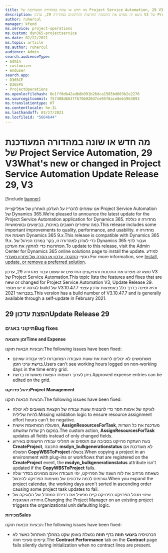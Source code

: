 ```yaml
---
title: מה חדש או שונה במהדורה המעודכנת של Project Service Automation, 29 V3
description: נושא זה מפרט את התכונות החדשות והתיקונים במהדורה 29, עדכון V3 של Project Service Automation.
author: ruhercul
manager: kfend
ms.service: project-operations
ms.custom: dyn365-projectservice
ms.date: 02/22/2021
ms.topic: article
ms.author: ruhercul
audience: Admin
search.audienceType:
- admin
- customizer
- enduser
search.app:
- D365CE
- D365PS
- ProjectOperations
ms.openlocfilehash: 0e1ff0db42adb8b991b26dca1585bd603b2e2276
ms.sourcegitcommit: f57408d6637f670b920d7ce95f8ace8eb1963093
ms.translationtype: HT
ms.contentlocale: he-IL
ms.lasthandoff: 03/17/2021
ms.locfileid: "5664644"
---
```

# <a name="whats-new-or-changed-in-project-service-automation-update-release-29-v3"></a><span data-ttu-id="edf84-103">מה חדש או שונה במהדורה המעודכנת של Project Service Automation, 29 V3</span><span class="sxs-lookup"><span data-stu-id="edf84-103">What's new or changed in Project Service Automation Update Release 29, V3</span></span>

[!include [banner](../includes/psa-now-project-operations.md)]

<span data-ttu-id="edf84-104">אנו שמחים להכריז על העדכון האחרון של אפליקציית Project Service Automation של Dynamics 365.</span><span class="sxs-lookup"><span data-stu-id="edf84-104">We’re pleased to announce the latest update for the Project Service Automation application for Dynamics 365.</span></span> <span data-ttu-id="edf84-105">מהדורה זו כוללת כמה שיפורים חשובים באיכות, בביצועים ובשימושיות.</span><span class="sxs-lookup"><span data-stu-id="edf84-105">This release includes some important improvements to quality, performance, and usability.</span></span> <span data-ttu-id="edf84-106">מהדורה זו תואמת את Dynamics 365 9.x.</span><span class="sxs-lookup"><span data-stu-id="edf84-106">This release is compatible with Dynamics 365 9.x.</span></span> <span data-ttu-id="edf84-107">כדי לעדכן למהדורה זו, בקר במרכז הניהול של Dynamics 365 ועבור לדף הפתרונות כדי להתקין את העדכון.</span><span class="sxs-lookup"><span data-stu-id="edf84-107">To update to this release, visit the Admin Center for Dynamics 365 online solutions page to install the update.</span></span> <span data-ttu-id="edf84-108">למידע נוסף: [התקנה, עדכון או הסרה של פתרון מועדף](https://docs.microsoft.com/power-platform/admin/install-remove-preferred-solution).</span><span class="sxs-lookup"><span data-stu-id="edf84-108">For more information, see [Install, update, or remove a preferred solution](https://docs.microsoft.com/power-platform/admin/install-remove-preferred-solution).</span></span>

<span data-ttu-id="edf84-109">נושא זה מפרט את התכונות והתיקונים החדשים או ששונו עבור מהדורה 29, עדכון V3 של Project Service Automation.</span><span class="sxs-lookup"><span data-stu-id="edf84-109">This topic lists the features and fixes that are new or changed for Project Service Automation V3, Update Release 29.</span></span> <span data-ttu-id="edf84-110">לגרסה זו יש מספר build של V3.10.47.7 והיא זמינה בדרך כלל באמצעות עדכון עצמי בפברואר 2021.</span><span class="sxs-lookup"><span data-stu-id="edf84-110">This version has a build number of V3.10.47.7 and is generally available through a self-update in February 2021.</span></span>

## <a name="update-release-29"></a><span data-ttu-id="edf84-111">הפצת עדכון 29</span><span class="sxs-lookup"><span data-stu-id="edf84-111">Update Release 29</span></span>

### <a name="bug-fixes"></a><span data-ttu-id="edf84-112">תיקוני באגים</span><span class="sxs-lookup"><span data-stu-id="edf84-112">Bug fixes</span></span>

<span data-ttu-id="edf84-113">**זמן והוצאה**</span><span class="sxs-lookup"><span data-stu-id="edf84-113">**Time and Expense**</span></span>

<span data-ttu-id="edf84-114">הבעיות הבאות תוקנו:</span><span class="sxs-lookup"><span data-stu-id="edf84-114">The following issues have been fixed:</span></span>

- <span data-ttu-id="edf84-115">משתמשים לא יכולים לראות את שעות העבודה המחוברות לימי עבודה שאינם ברשת ערכי הזמן.</span><span class="sxs-lookup"><span data-stu-id="edf84-115">Users can't see working hours logged on non-working days in the time entry grid.</span></span>
- <span data-ttu-id="edf84-116">ניתן לערוך רשומות הוצאות מאושרות ברשת.</span><span class="sxs-lookup"><span data-stu-id="edf84-116">Approved expense entries can be edited on the grid.</span></span>

<span data-ttu-id="edf84-117">**ניהול פרויקט**</span><span class="sxs-lookup"><span data-stu-id="edf84-117">**Project Management**</span></span>

<span data-ttu-id="edf84-118">הבעיות הבאות תוקנו:</span><span class="sxs-lookup"><span data-stu-id="edf84-118">The following issues have been fixed:</span></span>

- <span data-ttu-id="edf84-119">לוגיקה של אימות חסר כדי להבטיח שעות עבודה של הקצאת משאבים לא יכולה להיות שלילית.</span><span class="sxs-lookup"><span data-stu-id="edf84-119">Missing validation logic to ensure resource assignment effort hours can't be negative.</span></span>
- <span data-ttu-id="edf84-120">הפעולה המותאמת אישית, **AssignResourcesForTask**, מעדכנת את כל השדות במקום רק שדות שהשתנו.</span><span class="sxs-lookup"><span data-stu-id="edf84-120">The custom action, **AssignResourcesForTask** updates all fields instead of only changed fields.</span></span>
- <span data-ttu-id="edf84-121">בעת העתקת פרויקט בסביבה עם תוספים או תהליכי עבודה הרשומים באירוע **CreateProject**, התכונה **msdyn_bulkgenerationstatus** לא מעודכנת אם הפעולה **CopyWBSToProject** נכשלה.</span><span class="sxs-lookup"><span data-stu-id="edf84-121">When copying a project in an environment with plug-ins or workflows that are registered on the **CreateProject** event, the **msdyn_bulkgenerationstatus** attribute isn't updated if the **CopyWBSToProject** fails.</span></span>
- <span data-ttu-id="edf84-122">כשאתה מרחיב את לוח השנה של הפרויקט, ימי העבודה אינם ממוינים בסדר עולה וגורמים לכמה עדכונים של משימות הפרויקט להיכשל.</span><span class="sxs-lookup"><span data-stu-id="edf84-122">When you expand the project calendar, the working days aren't sorted in ascending order causing some project task updates to fail.</span></span>
- <span data-ttu-id="edf84-123">שינוי מנהל הפרויקט בפרויקט קיים מפעיל את ברירת המחדל של הלוגיקה של היחידה הארגונית.</span><span class="sxs-lookup"><span data-stu-id="edf84-123">Changing the Project Manager on an existing project triggers the organizational unit defaulting logic.</span></span>

<span data-ttu-id="edf84-124">**מכירות**</span><span class="sxs-lookup"><span data-stu-id="edf84-124">**Sales**</span></span>

<span data-ttu-id="edf84-125">הבעיות הבאות תוקנו:</span><span class="sxs-lookup"><span data-stu-id="edf84-125">The following issues have been fixed:</span></span>

- <span data-ttu-id="edf84-126">הכרטיסיה **ביצועי חוזה** בדף **חוזה** נכשלת באופן שקט במהלך האתחול כאשר לא קיימים סעיפי חוזה.</span><span class="sxs-lookup"><span data-stu-id="edf84-126">The **Contract Performance** tab on the **Contract** page fails silently during initialization when no contract lines are present.</span></span>
